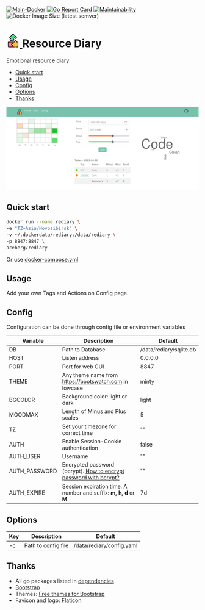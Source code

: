 [![Main-Docker](https://github.com/aceberg/rediary/actions/workflows/main-docker.yml/badge.svg)](https://github.com/aceberg/rediary/actions/workflows/main-docker.yml)
[![Go Report Card](https://goreportcard.com/badge/github.com/aceberg/rediary)](https://goreportcard.com/report/github.com/aceberg/rediary)
[![Maintainability](https://api.codeclimate.com/v1/badges/e8f67994120fc7936aeb/maintainability)](https://codeclimate.com/github/aceberg/rediary/maintainability)
![Docker Image Size (latest semver)](https://img.shields.io/docker/image-size/aceberg/rediary)

<h1><a href="https://github.com/aceberg/rediary">
    <img src="https://raw.githubusercontent.com/aceberg/rediary/main/assets/logo.png" width="35" />
</a>Resource Diary</h1>

Emotional resource diary

- [Quick start](https://github.com/aceberg/rediary#quick-start)
- [Usage](https://github.com/aceberg/rediary#usage)
- [Config](https://github.com/aceberg/rediary#config)
- [Options](https://github.com/aceberg/rediary#options)
- [Thanks](https://github.com/aceberg/rediary#thanks)


![Screenshot](https://raw.githubusercontent.com/aceberg/rediary/main/assets/Screenshot%202023-04-02%20at%2022-27-40%20Resource%20Diary.png)

## Quick start

```sh
docker run --name rediary \
-e "TZ=Asia/Novosibirsk" \
-v ~/.dockerdata/rediary:/data/rediary \
-p 8847:8847 \
aceberg/rediary
```
Or use [docker-compose.yml](docker-compose.yml)

## Usage
Add your own Tags and Actions on Config page.

## Config


Configuration can be done through config file or environment variables

| Variable  | Description | Default |
| --------  | ----------- | ------- |
| DB        | Path to Database | /data/rediary/sqlite.db |
| HOST | Listen address | 0.0.0.0 |
| PORT   | Port for web GUI | 8847 |
| THEME | Any theme name from https://bootswatch.com in lowcase | minty |
| BGCOLOR | Background color: light or dark | light |
| MOODMAX | Length of Minus and Plus scales | 5 |
| TZ | Set your timezone for correct time | "" |
| AUTH | Enable Session-Cookie authentication | false |
| AUTH_USER | Username | "" |
| AUTH_PASSWORD | Encrypted password (bcrypt). [How to encrypt password with bcrypt?](docs/BCRYPT.md) | "" |
| AUTH_EXPIRE | Session expiration time. A number and suffix: **m, h, d** or **M**. | 7d |

## Options

| Key  | Description | Default | 
| --------  | ----------- | ------- | 
| -c | Path to config file | /data/rediary/config.yaml |  

## Thanks
- All go packages listed in [dependencies](https://github.com/aceberg/rediary/network/dependencies)
- [Bootstrap](https://getbootstrap.com/)
- Themes: [Free themes for Bootstrap](https://bootswatch.com)
- Favicon and logo: [Flaticon](https://www.flaticon.com/icons/)